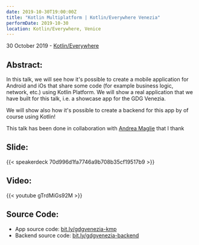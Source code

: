```yaml
---
date: 2019-10-30T19:00:00Z
title: "Kotlin Multiplatform | Kotlin/Everywhere Venezia"
performDate: 2019-10-30
location: Kotlin/Everywhere, Venice
---
```


30 October 2019 - [Kotlin/Everywhere](https://www.meetup.com/it-IT/GDG-Venezia/events/265665209/)

## Abstract:
In this talk, we will see how it's possible to create a mobile application for Android and iOs that share some code (for example business logic, network, etc.) using Kotlin Platform. We will show a real application that we have built for this talk, i.e. a showcase app for the GDG Venezia.

We will show also how it's possible to create a backend for this app by of course using Kotlin!

This talk has been done in collaboration with [Andrea Maglie](http://www.andreamaglie.com/) that I thank

## Slide:

{{< speakerdeck 70d996d1fa7746a9b708b35cf19517b9 >}}

## Video: 
{{< youtube gTrdMiGs92M >}}

## Source Code:

- App source code: [bit.ly/gdgvenezia-kmp](https://bit.ly/gdgvenezia-kmp)
- Backend source code: [bit.ly/gdgvenezia-backend](https://bit.ly/gdgvenezia-backend)
